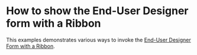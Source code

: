 # How to show the End-User Designer form with a Ribbon


<p>This examples demonstrates various ways to invoke the <a href="http://help.devexpress.com/XtraReports/CustomDocument3302.aspx">End-User Designer Form with a Ribbon</a>.</p>

<br/>


